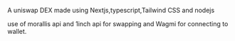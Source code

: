 A uniswap DEX made using Nextjs,typescript,Tailwind CSS and nodejs 

use of morallis api and 1inch api for swapping and Wagmi for connecting to wallet.
